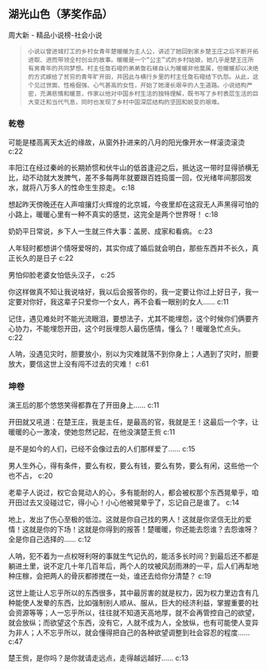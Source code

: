 ## 湖光山色（茅奖作品）

周大新  -  精品小说榜-社会小说

>     小说以曾进城打工的乡村女青年楚暖暖为主人公，讲述了她回到家乡楚王庄之后不断开拓进取、进而带领全村创业的故事。暖暖是一个“公主”式的乡村姑娘，她几乎是楚王庄所有男青年的共同梦想。村主任詹石磴的弟弟詹石梯自认为暖暖非他莫属，但暖暖却以决绝的方式嫁给了贫穷的青年旷开田，并因此与横行乡里的村主任詹石磴结下仇怨。从此，这个见过世面、性格倔强、心气甚高的女性，开始了她漫长艰辛的人生道路。小说结构严密，充满悲情和暖意，作家以他对中国乡村生活的独特理解，既书写了乡村表层生活的巨大变迁和当代气息，同时也发现了乡村中国深层结构的坚固和蜕变的艰难。


### 乾卷

可能是楼高离天太近的缘故，从窗外扑进来的八月的阳光像开水一样滚烫滚烫 c:22

丰阳江在经过秦岭的长期娇惯和伏牛山的低首逢迎之后，抵达这一带时显得骄横无比，动不动就大发脾气，差不多每两年就要跟百姓捣蛋一回，仅光绪年间那回发水，就将八万多人的性命生生掠走。 c:18

想起昨天傍晚还在人声喧攘灯火辉煌的北京城，今夜里却在这寂无人声黑得可怕的小路上，暖暖心里有一种不真实的感觉，这完全是两个世界呀！ c:18

奶奶平日常说，乡下人一生就三件大事：盖房、成家和看病。 c:23

人年轻时都想讲个情呀爱呀的，其实你成了婚后就会明白，那些东西并不长久，真正长久的是日子 c:22

男怕仰脸老婆女怕低头汉子， c:25

你这样做真不知让我说啥好，我以后会报答你的，我一定要让你过上好日子，我一定要对你好，我这辈子只爱你一个女人，再不会看一眼别的女人…… c:11

记住，遇见难处时不能光流眼泪，要想法子，尤其不能埋怨，这个时候你们俩要齐心协力，不能埋怨开田，这个时辰埋怨人最伤感情，懂么？！暖暖急忙点头。 c:22

人呐，没遇见灾时，胆要放小，别以为灾难就落不到你身上；人遇到了灾时，胆要放大，要信这世上没有闯不过去的灾难！ c:61

### 坤卷

演王后的那个悠悠笑得都靠在了开田身上…… 
 c:11

开田就又吼道：在楚王庄，我是主任，是最高的官，我就是王！这最后一个字，让暖暖的心一激凌，使她忽然记起，在他没演楚王赀 c:11

是不是如今的人们，已经不会像过去的人们那样爱了…… c:15

男人生外心，得有条件，要么有权，要么有钱，要么有势，要么有闲，这些他一个也不占， c:20

老辈子人说过，权它会晃动人的心，多有能耐的人，都会被权那个东西晃晕乎，咱开田过去又没碰过它，得小心！小心他被晃晕乎了，忘记自己是谁了。 
 c:14

地上，发出了伤心至极的低泣。这就是你自己找的男人！这就是你坚信无比的爱情！这就是你的下场！这就是你得到的报答！楚暖暖，你还能去怨谁？去怨谁呀？全是你自己选择的…… 
 c:12

人呐，犯不着为一点权呀利呀的事就生气记仇的，能活多长时间？到最后还不都是躺进土里，说不定几十年几百年后，两个人的坟被风刮雨淋的一平，后人们再犁地种庄稼，会把两人的骨灰都掺搅在一处，谁还去给你分清楚？ c:19

这世上能让人忘乎所以的东西很多，其中最厉害的就是权力，因为权力里边含有几种能使人发晕的东西，比如强制别人顺从、服从，巨大的经济利益，掌握重要的社会资源等等；人一忘乎所以，往往就不知道天高地厚，就不会再管控自己的欲望，就会放纵；而欲望这个东西，没有它，人就不成为人，全放纵，也有可能使人变异为非人；人不忘乎所以，就会懂得把自己的各种欲望调整到社会容忍的程度…… c:47

楚王赀，是你吗？是你就请走远点，走得越远越好…… 
 c:13